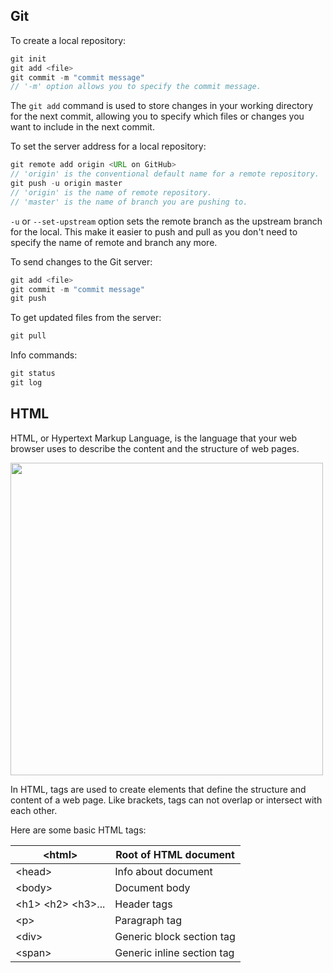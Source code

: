 ## Git

To create a local repository: 

```java
git init
git add <file>
git commit -m "commit message"
// '-m' option allows you to specify the commit message. 
```

The `git add` command is used to store changes in your working directory for the next commit, allowing you to specify which files or changes you want to include in the next commit. 

To set the server address for a local repository: 

```java
git remote add origin <URL on GitHub> 
// 'origin' is the conventional default name for a remote repository.
git push -u origin master
// 'origin' is the name of remote repository. 
// 'master' is the name of branch you are pushing to. 
```

`-u` or `--set-upstream` option sets the remote branch as the upstream branch for the local. This make it easier to push and pull as you don't need to specify the name of remote and branch any more. 

To send changes to the Git server: 

```java
git add <file>
git commit -m "commit message"
git push
```

To get updated files from the server: 

```java
git pull
```

Info commands: 

```java
git status 
git log
```

## HTML

HTML, or Hypertext Markup Language, is the language that your web browser uses to describe the content and the structure of web pages. 

<img src = "C:\Users\16549\AppData\Roaming\Typora\typora-user-images\image-20240623204834704.png" width = 500>

In HTML, tags are used to create elements that define the structure and content of a web page. Like brackets, tags can not overlap or intersect with each other. 

Here are some basic HTML tags: 

| \<html\>             | Root of HTML document      |
| -------------------- | -------------------------- |
| \<head\>             | Info about document        |
| \<body>              | Document body              |
| \<h1> \<h2> \<h3>... | Header tags                |
| \<p>                 | Paragraph tag              |
| \<div>               | Generic block section tag  |
| \<span>              | Generic inline section tag |

